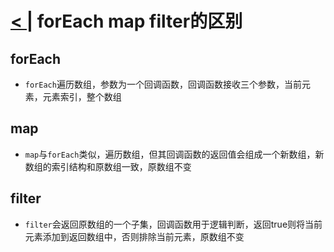 # [< |](./readme.md) forEach map filter的区别

## forEach

- `forEach`遍历数组，参数为一个回调函数，回调函数接收三个参数，当前元素，元素索引，整个数组

## map

- `map`与`forEach`类似，遍历数组，但其回调函数的返回值会组成一个新数组，新数组的索引结构和原数组一致，原数组不变

## filter

- `filter`会返回原数组的一个子集，回调函数用于逻辑判断，返回true则将当前元素添加到返回数组中，否则排除当前元素，原数组不变
